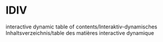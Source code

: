 # IDIV
interactive dynamic table of contents/Interaktiv-dynamisches Inhaltsverzeichnis/table des matières interactive dynamique
